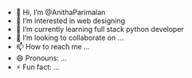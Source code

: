 - 👋 Hi, I’m @AnithaParimalan
- 👀 I’m interested in web designing 
- 🌱 I’m currently learning full stack python developer 
- 💞️ I’m looking to collaborate on ...
- 📫 How to reach me ...
- 😄 Pronouns: ...
- ⚡ Fun fact: ...

<!---
AnithaParimalan/AnithaParimalan is a ✨ special ✨ repository because its `README.md` (this file) appears on your GitHub profile.
You can click the Preview link to take a look at your changes.
--->
